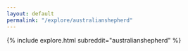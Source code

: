 ```yaml
---
layout: default
permalink: "/explore/australianshepherd"
---
```


<link rel="stylesheet" type="text/css" href="/static/css/explore.css">
{% include explore.html subreddit="australianshepherd" %}
